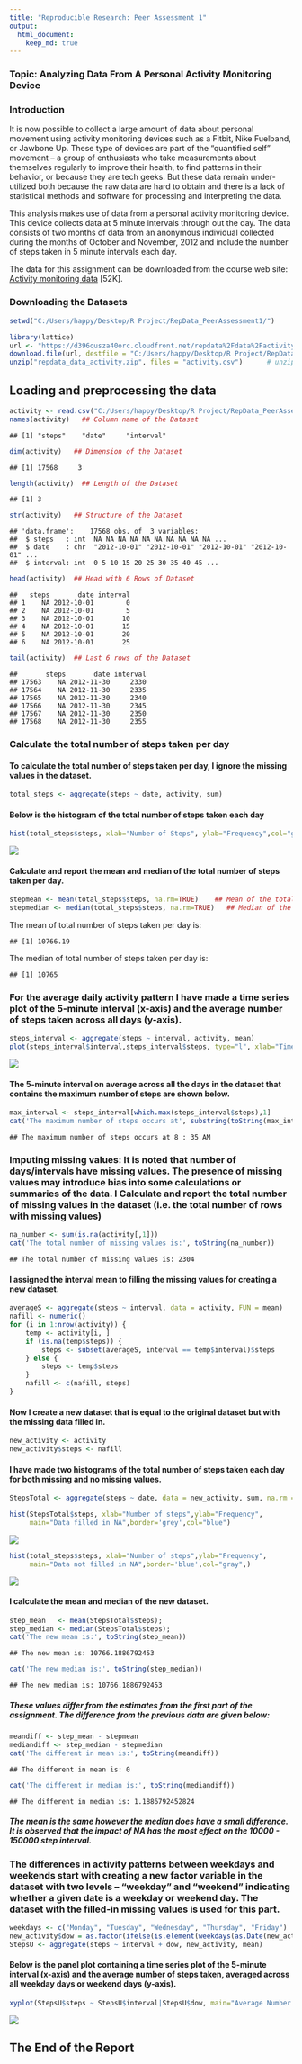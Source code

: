 ```yaml
---
title: "Reproducible Research: Peer Assessment 1"
output: 
  html_document:
    keep_md: true
---
```


### Topic: Analyzing Data From A Personal Activity Monitoring Device

### Introduction
It is now possible to collect a large amount of data about personal movement using activity monitoring devices such as a Fitbit, Nike Fuelband, or Jawbone Up. These type of devices are part of the “quantified self” movement – a group of enthusiasts who take measurements about themselves regularly to improve their health, to find patterns in their behavior, or because they are tech geeks. But these data remain under-utilized both because the raw data are hard to obtain and there is a lack of statistical methods and software for processing and interpreting the data.

This analysis makes use of data from a personal activity monitoring device. This device collects data at 5 minute intervals through out the day. The data consists of two months of data from an anonymous individual collected during the months of October and November, 2012 and include the number of steps taken in 5 minute intervals each day.

The data for this assignment can be downloaded from the course web site: [Activity monitoring data][1] [52K].

[1]: https://d396qusza40orc.cloudfront.net/repdata%2Fdata%2Factivity.zip

### Downloading the Datasets

```r
setwd("C:/Users/happy/Desktop/R Project/RepData_PeerAssessment1/")

library(lattice)
url <- "https://d396qusza40orc.cloudfront.net/repdata%2Fdata%2Factivity.zip"
download.file(url, destfile = "C:/Users/happy/Desktop/R Project/RepData_PeerAssessment1/repdata_data_activity.zip")
unzip("repdata_data_activity.zip", files = "activity.csv")      # unzip the datafie
```

## Loading and preprocessing the data

```r
activity <- read.csv("C:/Users/happy/Desktop/R Project/RepData_PeerAssessment1/activity.csv", sep=',', header=TRUE)  ## Loading Dataset
names(activity)   ## Column name of the Dataset
```

```
## [1] "steps"    "date"     "interval"
```

```r
dim(activity)   ## Dimension of the Dataset
```

```
## [1] 17568     3
```

```r
length(activity)  ## Length of the Dataset
```

```
## [1] 3
```

```r
str(activity)   ## Structure of the Dataset
```

```
## 'data.frame':	17568 obs. of  3 variables:
##  $ steps   : int  NA NA NA NA NA NA NA NA NA NA ...
##  $ date    : chr  "2012-10-01" "2012-10-01" "2012-10-01" "2012-10-01" ...
##  $ interval: int  0 5 10 15 20 25 30 35 40 45 ...
```

```r
head(activity)  ## Head with 6 Rows of Dataset
```

```
##   steps       date interval
## 1    NA 2012-10-01        0
## 2    NA 2012-10-01        5
## 3    NA 2012-10-01       10
## 4    NA 2012-10-01       15
## 5    NA 2012-10-01       20
## 6    NA 2012-10-01       25
```

```r
tail(activity)  ## Last 6 rows of the Dataset
```

```
##       steps       date interval
## 17563    NA 2012-11-30     2330
## 17564    NA 2012-11-30     2335
## 17565    NA 2012-11-30     2340
## 17566    NA 2012-11-30     2345
## 17567    NA 2012-11-30     2350
## 17568    NA 2012-11-30     2355
```

### Calculate the total number of steps taken per day
#### To calculate the total number of steps taken per day, I ignore the missing values in the dataset.


```r
total_steps <- aggregate(steps ~ date, activity, sum)
```
#### Below is the histogram of the total number of steps taken each day


```r
hist(total_steps$steps, xlab="Number of Steps", ylab="Frequency",col="grey",border="blue", main="Total number of steps taken each day")
```

![](PA1_template_files/figure-html/unnamed-chunk-4-1.png)<!-- -->

#### Calculate and report the mean and median of the total number of steps taken per day.

```r
stepmean <- mean(total_steps$steps, na.rm=TRUE)    ## Mean of the total steps
stepmedian <- median(total_steps$steps, na.rm=TRUE)   ## Median of the total steps
```
The mean of total number of steps taken per day is: 

```
## [1] 10766.19
```
The median of total number of steps taken per day is: 

```
## [1] 10765
```
### For the average daily activity pattern I have made a time series plot of the 5-minute interval (x-axis) and the average number of steps taken across all days (y-axis).

```r
steps_interval <- aggregate(steps ~ interval, activity, mean)
plot(steps_interval$interval,steps_interval$steps, type="l", xlab="Time Interval", ylab="Average Number of Steps",main="Average Number of Steps per Day by 5-minute Interval")
```

![](PA1_template_files/figure-html/unnamed-chunk-8-1.png)<!-- -->

#### The 5-minute interval on average across all the days in the dataset that contains the maximum number of steps are shown below.

```r
max_interval <- steps_interval[which.max(steps_interval$steps),1]
cat('The maximum number of steps occurs at', substring(toString(max_interval),1, 1),':', substring(toString(max_interval),2, 3),'AM')
```

```
## The maximum number of steps occurs at 8 : 35 AM
```
### Imputing missing values: It is noted that number of days/intervals have missing values. The presence of missing values may introduce bias into some calculations or summaries of the data. I Calculate and report the total number of missing values in the dataset (i.e. the total number of rows with missing values)

```r
na_number <- sum(is.na(activity[,1]))
cat('The total number of missing values is:', toString(na_number))
```

```
## The total number of missing values is: 2304
```
#### I assigned the interval mean to filling the missing values for creating a new dataset.

```r
averageS <- aggregate(steps ~ interval, data = activity, FUN = mean)
nafill <- numeric()
for (i in 1:nrow(activity)) {
    temp <- activity[i, ]
    if (is.na(temp$steps)) {
        steps <- subset(averageS, interval == temp$interval)$steps
    } else {
        steps <- temp$steps
    }
    nafill <- c(nafill, steps)
}
```
#### Now I create a new dataset that is equal to the original dataset but with the missing data filled in.

```r
new_activity <- activity
new_activity$steps <- nafill
```
#### I have made two histograms of the total number of steps taken each day for both missing and no missing values. 

```r
StepsTotal <- aggregate(steps ~ date, data = new_activity, sum, na.rm = TRUE)

hist(StepsTotal$steps, xlab="Number of steps",ylab="Frequency", 
     main="Data filled in NA",border='grey',col="blue")
```

![](PA1_template_files/figure-html/unnamed-chunk-13-1.png)<!-- -->

```r
hist(total_steps$steps, xlab="Number of steps",ylab="Frequency",
     main="Data not filled in NA",border='blue',col="gray",)
```

![](PA1_template_files/figure-html/unnamed-chunk-13-2.png)<!-- -->

#### I calculate the mean and median of the new dataset.

```r
step_mean   <- mean(StepsTotal$steps);
step_median <- median(StepsTotal$steps);
cat('The new mean is:', toString(step_mean))
```

```
## The new mean is: 10766.1886792453
```

```r
cat('The new median is:', toString(step_median))
```

```
## The new median is: 10766.1886792453
```
##### These values differ from the estimates from the first part of the assignment. The difference from the previous data are given below:

```r
meandiff <- step_mean - stepmean
mediandiff <- step_median - stepmedian
cat('The different in mean is:', toString(meandiff))
```

```
## The different in mean is: 0
```

```r
cat('The different in median is:', toString(mediandiff))
```

```
## The different in median is: 1.1886792452824
```
##### The mean is the same however the median does have a small difference. It is observed that the impact of NA has the most effect on the 10000 - 150000 step interval.

### The differences in activity patterns between weekdays and weekends start with creating a new factor variable in the dataset with two levels – “weekday” and “weekend” indicating whether a given date is a weekday or weekend day. The dataset with the filled-in missing values is used for this part.


```r
weekdays <- c("Monday", "Tuesday", "Wednesday", "Thursday", "Friday")
new_activity$dow = as.factor(ifelse(is.element(weekdays(as.Date(new_activity$date)),weekdays), "Weekday", "Weekend"))
StepsU <- aggregate(steps ~ interval + dow, new_activity, mean)
```
#### Below is the panel plot containing a time series plot of the 5-minute interval (x-axis) and the average number of steps taken, averaged across all weekday days or weekend days (y-axis).

```r
xyplot(StepsU$steps ~ StepsU$interval|StepsU$dow, main="Average Number of Steps by Interval",xlab="Intervals", ylab="Number of Steps",layout=c(1,2), type="l")
```

![](PA1_template_files/figure-html/unnamed-chunk-17-1.png)<!-- -->

## The End of the Report
